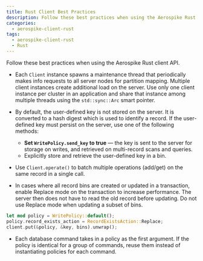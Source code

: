 ```yaml
---
title: Rust Client Best Practices
description: Follow these best practices when using the Aerospike Rust client API. 
categories:
  - aerospike-client-rust
tags:
  - aerospike-client-rust
  - Rust
---
```


Follow these best practices when using the Aerospike Rust client API.

- Each `Client` instance spawns a maintenance thread that periodically makes
  info requests to all server nodes for partition mapping. Multiple client
  instances create additional load on the server. Use only one client instance
  per cluster in an application and share that instance among multiple threads
  using the `std::sync::Arc` smart pointer.

- By default, the user-defined key is not stored on the server. It is converted
  to a hash digest which is used to identify a record. If the user-defined key
  must persist on the server, use one of the following methods:
    - **Set `WritePolicy.send_key` to true** &mdash; the key is sent to the
      server for storage on writes, and retrieved on multi-record scans and
      queries.
    - Explicitly store and retrieve the user-defined key in a bin.

- Use `Client.operate()` to batch multiple operations (add/get) on the same
  record in a single call.

- In cases where all record bins are created or updated in a transaction,
  enable Replace mode on the transaction to increase performance. The server
  then does not have to read the old record before updating. Do not use Replace
  mode when updating a subset of bins.

```rust
let mod policy = WritePolicy::default();
policy.record_exists_action = RecordExistsAction::Replace;
client.put(&policy, &key, bins).unwrap();
```

- Each database command takes in a policy as the first argument. If the policy
  is identical for a group of commands, reuse them instead of instantiating
  policies for each command.
